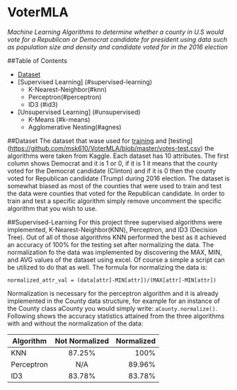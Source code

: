 # VoterMLA
*Machine Learning Algorithms to determine whether a county in U.S would vote for a Republican or Democrat candidate for president using data such as population size and density and candidate voted for in the 2016 election*

##Table of Contents
* [Dataset](#dataset)
* [Supervised Learning] (#supervised-learning)
  * K-Nearest-Neighbor(#knn)
  * Perceptron(#perceptron)
  * ID3 (#id3)
* [Unsupervised Learning] (#unsupervised)
  * K-Means (#k-means)
  * Agglomerative Nesting(#agnes)

##Dataset
The dataset that wase used for [training](https://github.com/msk610/VoterMLA/blob/master/votes-train.csv) and [testing] (https://github.com/msk610/VoterMLA/blob/master/votes-test.csv) the algorithms were taken from Kaggle. Each dataset has 10 attributes. The first column shows Democrat and it is 1 or 0, if it is 1 it means that the county voted for the Democrat candidate (Clinton) and if it is 0 then the county voted for Republican candidate (Trump) during 2016 election. The dataset is somewhat biased as most of the counties that were used to train and test the data were counties that voted for the Republican candidate. In order to train and test a specific algorithm simply remove uncomment the specific algorithm that you wish to use.

##Supervised-Learning
For this project three supervised algorithms were implemented, K-Nearest-Neighbor(KNN), Perceptron, and ID3 (Decision Tree). Out of all of those algorithms KNN performed the best as it achieved an accuracy of 100% for the testing set after normalizing the data. The normalization fo the data was implemented by discovering the MAX, MIN, and AVG values of the dataset using excel. Of course a simple a script can be utilized to do that as well. The formula for normalizing the data is:
```
normalized_attr_val = (data[attr]-MIN[attr])/(MAX[attr]-MIN[attr])
```
Normalization is necessary for the perceptron algorithm and it is already implemented in the County data structure, for example for an instance of the County class aCounty you would simply write: `aCounty.normalize()`. Following shows the accuracy statistics attained from the three algorithms with and without the normalization of the data:

| Algorithm        | Not Normalized           | Normalized  |
| ------------- |:-------------:| -----:|
| KNN      | 87.25%      |   100% |
| Perceptron      |    N/A   |   89.96% |
| ID3 | 83.78%      |    83.78% |


